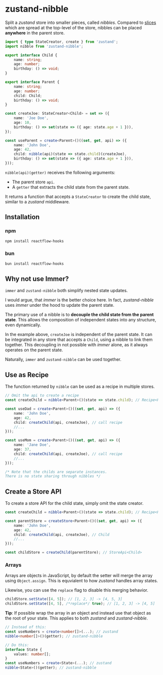 # zustand-nibble

Split a _zustand_ store into smaller pieces, called _nibbles_.
Compared to [slices](https://docs.pmnd.rs/zustand/guides/slices-pattern) which are spread at the top-level of the store, nibbles can be placed **anywhere** in the parent store.

```typescript
import { type StateCreator, create } from 'zustand';
import nibble from 'zustand-nibble';

export interface Child {
    name: string;
    age: number;
    birthday: () => void;
}

export interface Parent {
    name: string;
    age: number;
    child: Child;
    birthday: () => void;
}

const createJoe: StateCreator<Child> = set => ({
    name: 'Joe Doe',
    age: 10,
    birthday: () => set(state => ({ age: state.age + 1 })),
});

const useParent = create<Parent>()((set, get, api) => ({
    name: 'John Doe',
    age: 42,
    child: nibble(api)(state => state.child)(createJoe),
    birthday: () => set(state => ({ age: state.age + 1 })),
}));
```

`nibble(api)(getter)` receives the following arguments:

-   The parent store `api`.
-   A `getter` that extracts the child state from the parent state.

It returns a function that accepts a `StateCreator` to create the child state, similar to a _zustand_ middleware.

## Installation

### npm

```bash
npm install reactflow-hooks
```

### bun

```bash
bun install reactflow-hooks
```

## Why not use Immer?

`immer` and `zustand-nibble` both simplify nested state updates.

I would argue, that _immer_ is the better choice here.
In fact, _zustand-nibble_ uses _immer_ under the hood to update the parent state.

The primary use of a nibble is to **decouple the child state from the parent state**. This allows the composition of independent states into any structure, even dynamically.

In the example above, `createJoe` is independent of the parent state. It can be integrated in any store that accepts a `Child`, using a nibble to link them together. This decoupling in not possible with _immer_ alone, as it always operates on the parent state.

Naturally, `immer` and `zustand-nibble` can be used together.

## Use as Recipe

The function returned by `nibble` can be used as a recipe in multiple stores.

```typescript
// Omit the api to create a recipe
const createChild = nibble<Parent>()(state => state.child); // Recipe<Parent, Child>

const useDad = create<Parent>()((set, get, api) => ({
    name: 'John Doe',
    age: 42,
    child: createChild(api, createJoe), // call recipe
    //...
}));

const useMom = create<Parent>()((set, get, api) => ({
    name: 'Jane Doe',
    age: 37,
    child: createChild(api, createJoe), // call recipe
    //...
}));

/* Note that the childs are separate instances.
There is no state sharing through nibbles */
```

## Create a Store API

To create a store API for the child state, simply omit the state creator.

```typescript
const createChild = nibble<Parent>()(state => state.child); // Recipe<Parent, Child>

const parentStore = createStore<Parent>()((set, get, api) => ({
    name: 'John Doe',
    age: 42,
    child: createChild(api, createJoe), // Child
    //...
}));

const childStore = createChild(parentStore); // StoreApi<Child>
```

### Arrays

Arrays are objects in JavaScript, by default the setter will merge the array using `Object.assign`. This is equvialent to how _zustand_ handles array states.

Likewise, you can use the `replace` flag to disable this merging behavior.

```typescript
childStore.setState([4, 5]); // [1, 2, 3] -> [4, 5, 3]
childStore.setState([4, 5], /*replace*/ true); // [1, 2, 3] -> [4, 5]
```

**Tip**: If possible wrap the array in an object and instead use that object as the root of your state. This applies to both _zustand_ and _zustand-nibble_.

```typescript
// Instead of this:
const useNumbers = create<number[]>(...); // zustand
nibble<number[]>()(getter); // zustand-nibble

// Do this:
interface State {
    values: number[];
}
const useNumbers = create<State>(...); // zustand
nibble<State>()(getter); // zustand-nibble
```
